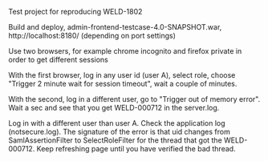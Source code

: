 Test project for reproducing WELD-1802

Build and deploy, admin-frontend-testcase-4.0-SNAPSHOT.war, http://localhost:8180/ (depending on port settings)

Use two browsers, for example chrome incognito and firefox private in order to get different sessions

With the first browser, log in any user id (user A), select role, choose "Trigger 2 minute wait for session timeout", wait a couple of minutes.

With the second, log in a different user, go to "Trigger out of memory error".  Wait a sec and see that you get WELD-000712 in the server.log.

Log in with a different user than user A.  Check the application log (notsecure.log).
The signature of the error is that uid changes from SamlAssertionFilter to SelectRoleFilter for the thread that got the WELD-000712. 
Keep refreshing page until you have verified the bad thread.
